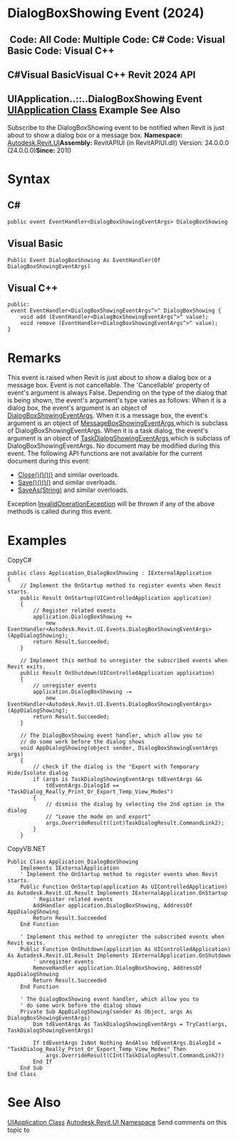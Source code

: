 # DialogBoxShowing Event (2024)

﻿
 Code: All Code: Multiple Code: C# Code: Visual Basic Code: Visual C++   
---  
C#Visual BasicVisual C++
Revit 2024 API  
---  
UIApplication..::..DialogBoxShowing Event  
[UIApplication Class](51ca80e2-3e5f-7dd2-9d95-f210950c72ae.md "UIApplication Class") Example See Also  
---  
Subscribe to the DialogBoxShowing event to be notified when Revit is just about to show a dialog box or a message box. 
**Namespace:** [Autodesk.Revit.UI](e86fd90a-8957-02a6-da7f-ced248966e3e.md "Autodesk.Revit.UI Namespace")**Assembly:** RevitAPIUI (in RevitAPIUI.dll) Version: 24.0.0.0 (24.0.0.0)**Since:** 2010 
# Syntax
C#  
---  
```text
public event EventHandler<DialogBoxShowingEventArgs> DialogBoxShowing
```
  
Visual Basic  
---  
```text
Public Event DialogBoxShowing As EventHandler(Of DialogBoxShowingEventArgs)
```
  
Visual C++  
---  
```text
public:
 event EventHandler<DialogBoxShowingEventArgs^>^ DialogBoxShowing {
	void add (EventHandler<DialogBoxShowingEventArgs^>^ value);
	void remove (EventHandler<DialogBoxShowingEventArgs^>^ value);
}
```
  
# Remarks
This event is raised when Revit is just about to show a dialog box or a message box.
Event is not cancellable. The 'Cancellable' property of event's argument is always False.
Depending on the type of the dialog that is being shown, the event's argument's type varies as follows: When it is a dialog box, the event's argument is an object of [DialogBoxShowingEventArgs](8b6b969f-45d2-5b90-ca6d-593348ddf8d4.md "DialogBoxShowingEventArgs Class"). When it is a message box, the event's argument is an object of [MessageBoxShowingEventArgs](aa1b432c-e9b9-b528-aa3b-60514aaea2a3.md "MessageBoxShowingEventArgs Class"),which is subclass of DialogBoxShowingEventArgs. When it is a task dialog, the event's argument is an object of [TaskDialogShowingEventArgs](96cc0900-708b-5a2c-8d07-b2596ec20700.md "TaskDialogShowingEventArgs Class"),which is subclass of DialogBoxShowingEventArgs.
No document may be modified during this event.
The following API functions are not available for the current document during this event: 
  * [Close()()()()](da2f27b9-7255-4950-82a2-86e1432ff9f0.md "Close Method") and similar overloads.
  * [Save()()()()](8dec13b6-71f4-45d2-74e3-b109153721b5.md "Save Method") and similar overloads.
  * [SaveAs(String)](25c44d4a-b220-5898-b28c-a2cf6a8a8673.md "SaveAs Method \(String\)") and similar overloads.

Exception [InvalidOperationException](9e715f03-3884-e539-4dd6-8d7545733adc.md "InvalidOperationException Class") will be thrown if any of the above methods is called during this event.
# Examples
CopyC#
```text
public class Application_DialogBoxShowing : IExternalApplication
{
    // Implement the OnStartup method to register events when Revit starts.
    public Result OnStartup(UIControlledApplication application)
    {
        // Register related events
        application.DialogBoxShowing +=
            new EventHandler<Autodesk.Revit.UI.Events.DialogBoxShowingEventArgs>(AppDialogShowing);
        return Result.Succeeded;
    }

    // Implement this method to unregister the subscribed events when Revit exits.
    public Result OnShutdown(UIControlledApplication application)
    {
        // unregister events
        application.DialogBoxShowing -=
            new EventHandler<Autodesk.Revit.UI.Events.DialogBoxShowingEventArgs>(AppDialogShowing);
        return Result.Succeeded;
    }

    // The DialogBoxShowing event handler, which allow you to 
    // do some work before the dialog shows
    void AppDialogShowing(object sender, DialogBoxShowingEventArgs args)
    {
        // check if the dialog is the "Export with Temporary Hide/Isolate dialog
        if (args is TaskDialogShowingEventArgs tdEventArgs &&
            tdEventArgs.DialogId == "TaskDialog_Really_Print_Or_Export_Temp_View_Modes")
        {
            // dismiss the dialog by selecting the 2nd option in the dialog
            // "Leave the mode on and export"
            args.OverrideResult((int)TaskDialogResult.CommandLink2);
        }
    }
```

CopyVB.NET
```text
Public Class Application_DialogBoxShowing
    Implements IExternalApplication
    ' Implement the OnStartup method to register events when Revit starts.
    Public Function OnStartup(application As UIControlledApplication) As Autodesk.Revit.UI.Result Implements IExternalApplication.OnStartup
        ' Register related events
        AddHandler application.DialogBoxShowing, AddressOf AppDialogShowing
        Return Result.Succeeded
    End Function

    ' Implement this method to unregister the subscribed events when Revit exits.
    Public Function OnShutdown(application As UIControlledApplication) As Autodesk.Revit.UI.Result Implements IExternalApplication.OnShutdown
        ' unregister events
        RemoveHandler application.DialogBoxShowing, AddressOf AppDialogShowing
        Return Result.Succeeded
    End Function

    ' The DialogBoxShowing event handler, which allow you to 
    ' do some work before the dialog shows
    Private Sub AppDialogShowing(sender As Object, args As DialogBoxShowingEventArgs)
        Dim tdEventArgs As TaskDialogShowingEventArgs = TryCast(args, TaskDialogShowingEventArgs)

        If tdEventArgs IsNot Nothing AndAlso tdEventArgs.DialogId = "TaskDialog_Really_Print_Or_Export_Temp_View_Modes" Then
            args.OverrideResult(CInt(TaskDialogResult.CommandLink2))
        End If
    End Sub
End Class
```

# See Also
[UIApplication Class](51ca80e2-3e5f-7dd2-9d95-f210950c72ae.md "UIApplication Class")
[Autodesk.Revit.UI Namespace](e86fd90a-8957-02a6-da7f-ced248966e3e.md "Autodesk.Revit.UI Namespace")
Send comments on this topic to 